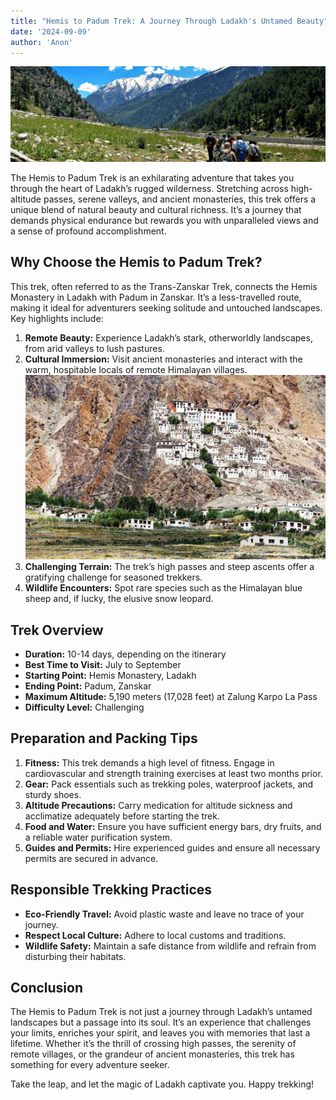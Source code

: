 ```yaml
---
title: "Hemis to Padum Trek: A Journey Through Ladakh's Untamed Beauty"
date: '2024-09-09'
author: 'Anon'
---
```


![Hemis to Padum](https://raw.githubusercontent.com/mapmymap/baha-assets/refs/heads/main/images/trek/plan/hemistopadumjhunglamvialartse/hemistopadumjhunglamvialartse_detail6.png)

The Hemis to Padum Trek is an exhilarating adventure that takes you
through the heart of Ladakh’s rugged wilderness. Stretching across
high-altitude passes, serene valleys, and ancient monasteries, this trek
offers a unique blend of natural beauty and cultural richness. It’s a
journey that demands physical endurance but rewards you with
unparalleled views and a sense of profound accomplishment.

## Why Choose the Hemis to Padum Trek?

This trek, often referred to as the Trans-Zanskar Trek, connects the
Hemis Monastery in Ladakh with Padum in Zanskar. It’s a less-travelled
route, making it ideal for adventurers seeking solitude and untouched
landscapes. Key highlights include:

1.  **Remote Beauty:** Experience Ladakh’s stark, otherworldly
    landscapes, from arid valleys to lush pastures.
2.  **Cultural Immersion:** Visit ancient monasteries and interact with
    the warm, hospitable locals of remote Himalayan villages.
    ![Hemis to Padum](https://raw.githubusercontent.com/mapmymap/baha-assets/refs/heads/main/images/trek/plan/hemistopadumjhunglamvialartse/hemistopadumjhunglamvialartse_detail1.png)
3.  **Challenging Terrain:** The trek’s high passes and steep ascents
    offer a gratifying challenge for seasoned trekkers.
4.  **Wildlife Encounters:** Spot rare species such as the Himalayan
    blue sheep and, if lucky, the elusive snow leopard.

## Trek Overview

- **Duration:** 10-14 days, depending on the itinerary
- **Best Time to Visit:** July to September
- **Starting Point:** Hemis Monastery, Ladakh
- **Ending Point:** Padum, Zanskar
- **Maximum Altitude:** 5,190 meters (17,028 feet) at Zalung Karpo La
  Pass
- **Difficulty Level:** Challenging

## Preparation and Packing Tips

1.  **Fitness:** This trek demands a high level of fitness. Engage in
    cardiovascular and strength training exercises at least two months
    prior.
2.  **Gear:** Pack essentials such as trekking poles, waterproof
    jackets, and sturdy shoes.
3.  **Altitude Precautions:** Carry medication for altitude sickness and
    acclimatize adequately before starting the trek.
4.  **Food and Water:** Ensure you have sufficient energy bars, dry
    fruits, and a reliable water purification system.
5.  **Guides and Permits:** Hire experienced guides and ensure all
    necessary permits are secured in advance.

## Responsible Trekking Practices

- **Eco-Friendly Travel:** Avoid plastic waste and leave no trace of
  your journey.
- **Respect Local Culture:** Adhere to local customs and traditions.
- **Wildlife Safety:** Maintain a safe distance from wildlife and
  refrain from disturbing their habitats.

## Conclusion

The Hemis to Padum Trek is not just a journey through Ladakh’s untamed
landscapes but a passage into its soul. It’s an experience that
challenges your limits, enriches your spirit, and leaves you with
memories that last a lifetime. Whether it’s the thrill of crossing high
passes, the serenity of remote villages, or the grandeur of ancient
monasteries, this trek has something for every adventure seeker.

Take the leap, and let the magic of Ladakh captivate you. Happy
trekking!
